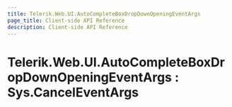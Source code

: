 ```yaml
---
title: Telerik.Web.UI.AutoCompleteBoxDropDownOpeningEventArgs
page_title: Client-side API Reference
description: Client-side API Reference
---
```


# Telerik.Web.UI.AutoCompleteBoxDropDownOpeningEventArgs : Sys.CancelEventArgs
